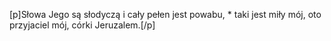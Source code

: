 [p]Słowa Jego są słodyczą i cały pełen jest powabu, * taki jest miły mój, oto przyjaciel mój, córki Jeruzalem.[/p]